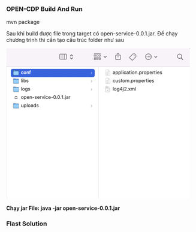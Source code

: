 ### OPEN-CDP Build And Run ###
mvn package

Sau khi build được file trong target có open-service-0.0.1.jar. Để chạy chương trình thì cần tạo cấu trúc folder như sau

<img src="uploads/app-folder-structure.png" />

<strong>Chạy jar File: java -jar open-service-0.0.1.jar</strong>

### Flast Solution ###
